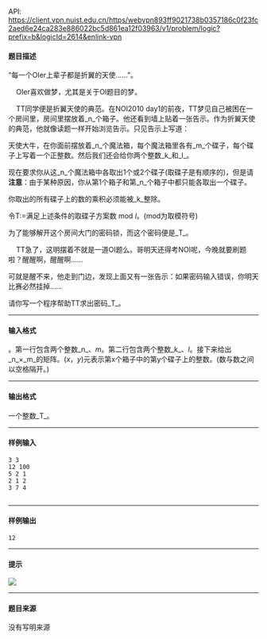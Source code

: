 API: https://client.vpn.nuist.edu.cn/https/webvpn893ff9021738b0357186c0f23fc2aed6e24ca283e886022bc5d861ea12f03963/v1/problem/logic?prefix=b&logicId=2614&enlink-vpn

#### 题目描述

 “每一个OIer上辈子都是折翼的天使……”。

    OIer喜欢做梦，尤其是关于OI题目的梦。

    TT同学便是折翼天使的典范。在NOI2010 day1的前夜，TT梦见自己被困在一个房间里，房间里摆放着_n_个箱子。他还看到墙上贴着一张告示。作为折翼天使的典范，他就像读题一样开始浏览告示。只见告示上写道：

 天使大牛，在你面前摆放着_n_个魔法箱，每个魔法箱里各有_m_个碟子，每个碟子上写着一个正整数。然后我们还会给你两个整数_k_和_l_。

 现在要求你从这_n_个魔法箱中各取出1个或2个碟子(取碟子是有顺序的)，但是请**注意**：由于某种原因，你从第1个箱子和第_n_个箱子中都只能各取出一个碟子。

 你取出的所有碟子上的数的乘积必须能被_k_整除。

 令T:=满足上述条件的取碟子方案数 mod _l_。(mod为取模符号)

 为了能够解开这个房间大门的密码锁，而这个密码便是_T_。

    TT急了，这明摆着不就是一道OI题么。哥明天还得考NOI呢，今晚就要刷题啦？醒醒啊，醒醒啊……

 可就是醒不来，他走到门边，发现上面又有一张告示：如果密码输入错误，你明天比赛必然挂掉……

 请你写一个程序帮助TT求出密码_T_。

---

#### 输入格式

。第一行包含两个整数_n_、_m_。第二行包含两个整数_k_、_l_。接下来给出_n_×_m_的矩阵。(_x_，_y_)元表示第x个箱子中的第y个碟子上的整数。(数与数之间以空格隔开。)

---

#### 输出格式

一个整数_T_。

---

#### 样例输入
```
3 3
12 100
5 2 1
2 1 2
3 7 4
 

```

---

#### 样例输出
```
12
```

---

#### 提示

![](../file/2614_0.jpg)

---

#### 题目来源

没有写明来源